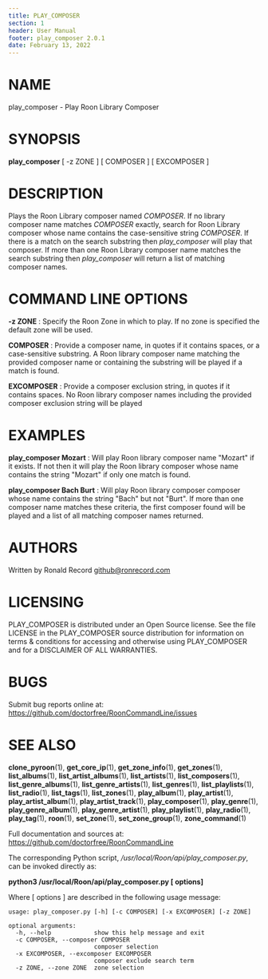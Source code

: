 ```yaml
---
title: PLAY_COMPOSER
section: 1
header: User Manual
footer: play_composer 2.0.1
date: February 13, 2022
---
```

# NAME
play_composer - Play Roon Library Composer

# SYNOPSIS
**play_composer** [ -z ZONE ] [ COMPOSER ] [ EXCOMPOSER ]

# DESCRIPTION
Plays the Roon Library composer named *COMPOSER*. If no library composer name matches *COMPOSER* exactly, search for Roon Library composer whose name contains the case-sensitive string *COMPOSER*. If there is a match on the search substring then *play_composer* will play that composer. If more than one Roon Library composer name matches the search substring then *play_composer* will return a list of matching composer names.

# COMMAND LINE OPTIONS
**-z ZONE**
: Specify the Roon Zone in which to play. If no zone is specified the default zone will be used.

**COMPOSER**
:  Provide a composer name, in quotes if it contains spaces, or a case-sensitive substring. A Roon library composer name matching the provided composer name or containing the substring will be played if a match is found.

**EXCOMPOSER**
: Provide a composer exclusion string, in quotes if it contains spaces. No Roon library composer names including the provided composer exclusion string will be played

# EXAMPLES
**play_composer Mozart**
: Will play Roon library composer name "Mozart" if it exists. If not then it will play the Roon library composer whose name contains the string "Mozart" if only one match is found.

**play_composer Bach Burt**
: Will play Roon library composer composer whose name contains the string "Bach" but not "Burt". If more than one composer name matches these criteria, the first composer found will be played and a list of all matching composer names returned.

# AUTHORS
Written by Ronald Record github@ronrecord.com

# LICENSING
PLAY_COMPOSER is distributed under an Open Source license.
See the file LICENSE in the PLAY_COMPOSER source distribution
for information on terms &amp; conditions for accessing and
otherwise using PLAY_COMPOSER and for a DISCLAIMER OF ALL WARRANTIES.

# BUGS
Submit bug reports online at: https://github.com/doctorfree/RoonCommandLine/issues

# SEE ALSO
**clone_pyroon**(1), **get_core_ip**(1), **get_zone_info**(1), **get_zones**(1), **list_albums**(1), **list_artist_albums**(1), **list_artists**(1), **list_composers**(1), **list_genre_albums**(1), **list_genre_artists**(1), **list_genres**(1), **list_playlists**(1), **list_radio**(1), **list_tags**(1), **list_zones**(1), **play_album**(1), **play_artist**(1), **play_artist_album**(1), **play_artist_track**(1), **play_composer**(1), **play_genre**(1), **play_genre_album**(1), **play_genre_artist**(1), **play_playlist**(1), **play_radio**(1), **play_tag**(1), **roon**(1), **set_zone**(1), **set_zone_group**(1), **zone_command**(1)

Full documentation and sources at: https://github.com/doctorfree/RoonCommandLine

The corresponding Python script, */usr/local/Roon/api/play_composer.py*,
can be invoked directly as:

**python3 /usr/local/Roon/api/play_composer.py [ options]**

Where [ options ] are described in the following usage message:

~~~~
usage: play_composer.py [-h] [-c COMPOSER] [-x EXCOMPOSER] [-z ZONE]

optional arguments:
  -h, --help            show this help message and exit
  -c COMPOSER, --composer COMPOSER
                        composer selection
  -x EXCOMPOSER, --excomposer EXCOMPOSER
                        composer exclude search term
  -z ZONE, --zone ZONE  zone selection
~~~~
